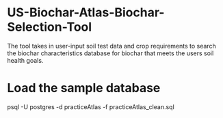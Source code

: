 # US-Biochar-Atlas-Biochar-Selection-Tool
The tool takes in user-input soil test data and crop requirements to search the biochar characteristics database for biochar that meets the users soil health goals.


# Load the sample database
psql -U postgres -d practiceAtlas -f practiceAtlas_clean.sql

